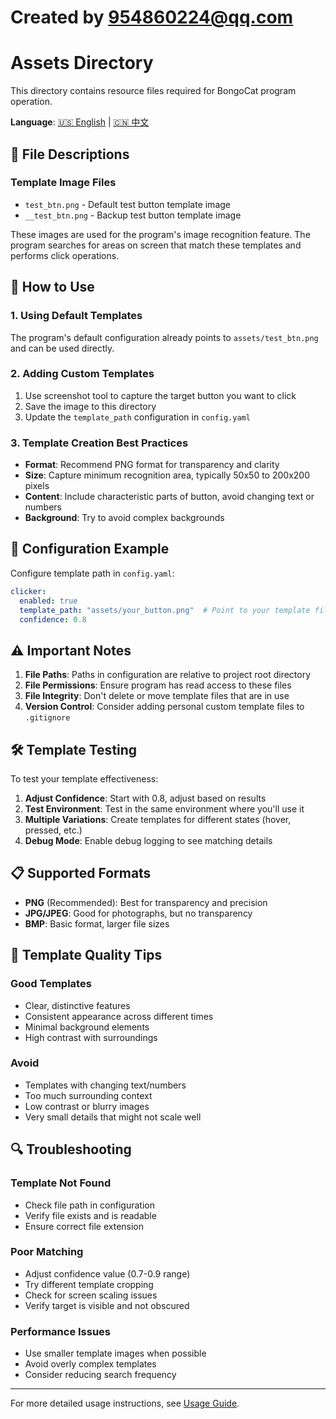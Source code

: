 # Created by 954860224@qq.com
# Assets Directory

This directory contains resource files required for BongoCat program operation.

**Language**: [🇺🇸 English](README.en.md) | [🇨🇳 中文](README.md)

## 📁 File Descriptions

### Template Image Files

- `test_btn.png` - Default test button template image
- `__test_btn.png` - Backup test button template image

These images are used for the program's image recognition feature. The program searches for areas on screen that match these templates and performs click operations.

## 🎯 How to Use

### 1. Using Default Templates
The program's default configuration already points to `assets/test_btn.png` and can be used directly.

### 2. Adding Custom Templates
1. Use screenshot tool to capture the target button you want to click
2. Save the image to this directory
3. Update the `template_path` configuration in `config.yaml`

### 3. Template Creation Best Practices
- **Format**: Recommend PNG format for transparency and clarity
- **Size**: Capture minimum recognition area, typically 50x50 to 200x200 pixels
- **Content**: Include characteristic parts of button, avoid changing text or numbers
- **Background**: Try to avoid complex backgrounds

## 📝 Configuration Example

Configure template path in `config.yaml`:

```yaml
clicker:
  enabled: true
  template_path: "assets/your_button.png"  # Point to your template file
  confidence: 0.8
```

## ⚠️ Important Notes

1. **File Paths**: Paths in configuration are relative to project root directory
2. **File Permissions**: Ensure program has read access to these files
3. **File Integrity**: Don't delete or move template files that are in use
4. **Version Control**: Consider adding personal custom template files to `.gitignore`

## 🛠️ Template Testing

To test your template effectiveness:

1. **Adjust Confidence**: Start with 0.8, adjust based on results
2. **Test Environment**: Test in the same environment where you'll use it
3. **Multiple Variations**: Create templates for different states (hover, pressed, etc.)
4. **Debug Mode**: Enable debug logging to see matching details

## 📋 Supported Formats

- **PNG** (Recommended): Best for transparency and precision
- **JPG/JPEG**: Good for photographs, but no transparency
- **BMP**: Basic format, larger file sizes

## 🎨 Template Quality Tips

### Good Templates
- Clear, distinctive features
- Consistent appearance across different times
- Minimal background elements
- High contrast with surroundings

### Avoid
- Templates with changing text/numbers
- Too much surrounding context
- Low contrast or blurry images
- Very small details that might not scale well

## 🔍 Troubleshooting

### Template Not Found
- Check file path in configuration
- Verify file exists and is readable
- Ensure correct file extension

### Poor Matching
- Adjust confidence value (0.7-0.9 range)
- Try different template cropping
- Check for screen scaling issues
- Verify target is visible and not obscured

### Performance Issues
- Use smaller template images when possible
- Avoid overly complex templates
- Consider reducing search frequency

---

For more detailed usage instructions, see [Usage Guide](../docs/en/usage.md).
